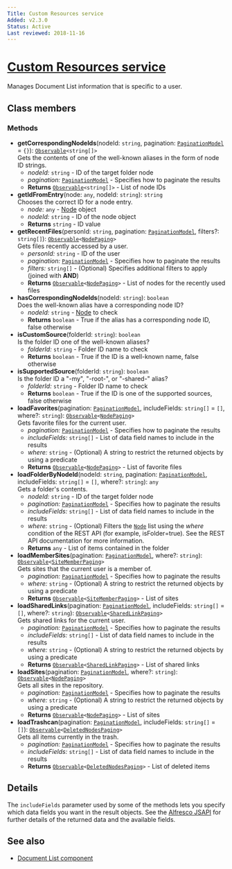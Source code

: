 ```yaml
---
Title: Custom Resources service
Added: v2.3.0
Status: Active
Last reviewed: 2018-11-16
---
```


# [Custom Resources service](../../../lib/content-services/src/lib/document-list/services/custom-resources.service.ts "Defined in custom-resources.service.ts")

Manages Document List information that is specific to a user.

## Class members

### Methods

-   **getCorrespondingNodeIds**(nodeId: `string`, pagination: [`PaginationModel`](../../../lib/core/models/pagination.model.ts) = `{}`): [`Observable`](http://reactivex.io/documentation/observable.html)`<string[]>`<br/>
    Gets the contents of one of the well-known aliases in the form of node ID strings.
    -   _nodeId:_ `string`  - ID of the target folder node
    -   _pagination:_ [`PaginationModel`](../../../lib/core/models/pagination.model.ts)  - Specifies how to paginate the results
    -   **Returns** [`Observable`](http://reactivex.io/documentation/observable.html)`<string[]>` - List of node IDs
-   **getIdFromEntry**(node: `any`, nodeId: `string`): `string`<br/>
    Chooses the correct ID for a node entry.
    -   _node:_ `any`  - [Node](https://github.com/Alfresco/alfresco-js-api/blob/development/src/api/content-rest-api/docs/Node.md) object
    -   _nodeId:_ `string`  - ID of the node object
    -   **Returns** `string` - ID value
-   **getRecentFiles**(personId: `string`, pagination: [`PaginationModel`](../../../lib/core/models/pagination.model.ts), filters?: `string[]`): [`Observable`](http://reactivex.io/documentation/observable.html)`<`[`NodePaging`](https://github.com/Alfresco/alfresco-js-api/blob/development/src/api/content-rest-api/docs/NodePaging.md)`>`<br/>
    Gets files recently accessed by a user.
    -   _personId:_ `string`  - ID of the user
    -   _pagination:_ [`PaginationModel`](../../../lib/core/models/pagination.model.ts)  - Specifies how to paginate the results
    -   _filters:_ `string[]`  - (Optional) Specifies additional filters to apply (joined with **AND**)
    -   **Returns** [`Observable`](http://reactivex.io/documentation/observable.html)`<`[`NodePaging`](https://github.com/Alfresco/alfresco-js-api/blob/development/src/api/content-rest-api/docs/NodePaging.md)`>` - List of nodes for the recently used files
-   **hasCorrespondingNodeIds**(nodeId: `string`): `boolean`<br/>
    Does the well-known alias have a corresponding node ID?
    -   _nodeId:_ `string`  - [Node](https://github.com/Alfresco/alfresco-js-api/blob/development/src/api/content-rest-api/docs/Node.md) to check
    -   **Returns** `boolean` - True if the alias has a corresponding node ID, false otherwise
-   **isCustomSource**(folderId: `string`): `boolean`<br/>
    Is the folder ID one of the well-known aliases?
    -   _folderId:_ `string`  - Folder ID name to check
    -   **Returns** `boolean` - True if the ID is a well-known name, false otherwise
-   **isSupportedSource**(folderId: `string`): `boolean`<br/>
    Is the folder ID a "-my", "-root-", or "-shared-" alias?
    -   _folderId:_ `string`  - Folder ID name to check
    -   **Returns** `boolean` - True if the ID is one of the supported sources, false otherwise
-   **loadFavorites**(pagination: [`PaginationModel`](../../../lib/core/models/pagination.model.ts), includeFields: `string[]` = `[]`, where?: `string`): [`Observable`](http://reactivex.io/documentation/observable.html)`<`[`NodePaging`](https://github.com/Alfresco/alfresco-js-api/blob/development/src/api/content-rest-api/docs/NodePaging.md)`>`<br/>
    Gets favorite files for the current user.
    -   _pagination:_ [`PaginationModel`](../../../lib/core/models/pagination.model.ts)  - Specifies how to paginate the results
    -   _includeFields:_ `string[]`  - List of data field names to include in the results
    -   _where:_ `string`  - (Optional) A string to restrict the returned objects by using a predicate
    -   **Returns** [`Observable`](http://reactivex.io/documentation/observable.html)`<`[`NodePaging`](https://github.com/Alfresco/alfresco-js-api/blob/development/src/api/content-rest-api/docs/NodePaging.md)`>` - List of favorite files
-   **loadFolderByNodeId**(nodeId: `string`, pagination: [`PaginationModel`](../../../lib/core/models/pagination.model.ts), includeFields: `string[]` = `[]`, where?: `string`): `any`<br/>
    Gets a folder's contents.
    -   _nodeId:_ `string`  - ID of the target folder node
    -   _pagination:_ [`PaginationModel`](../../../lib/core/models/pagination.model.ts)  - Specifies how to paginate the results
    -   _includeFields:_ `string[]`  - List of data field names to include in the results
    -   _where:_ `string`  - (Optional) Filters the [`Node`](https://github.com/Alfresco/alfresco-js-api/blob/development/src/api/content-rest-api/docs/Node.md) list using the _where_ condition of the REST API (for example, isFolder=true). See the REST API documentation for more information.
    -   **Returns** `any` - List of items contained in the folder
-   **loadMemberSites**(pagination: [`PaginationModel`](../../../lib/core/models/pagination.model.ts), where?: `string`): [`Observable`](http://reactivex.io/documentation/observable.html)`<`[`SiteMemberPaging`](https://github.com/Alfresco/alfresco-js-api/blob/development/src/api/content-rest-api/docs/SiteMemberPaging.md)`>`<br/>
    Gets sites that the current user is a member of.
    -   _pagination:_ [`PaginationModel`](../../../lib/core/models/pagination.model.ts)  - Specifies how to paginate the results
    -   _where:_ `string`  - (Optional) A string to restrict the returned objects by using a predicate
    -   **Returns** [`Observable`](http://reactivex.io/documentation/observable.html)`<`[`SiteMemberPaging`](https://github.com/Alfresco/alfresco-js-api/blob/development/src/api/content-rest-api/docs/SiteMemberPaging.md)`>` - List of sites
-   **loadSharedLinks**(pagination: [`PaginationModel`](../../../lib/core/models/pagination.model.ts), includeFields: `string[]` = `[]`, where?: `string`): [`Observable`](http://reactivex.io/documentation/observable.html)`<`[`SharedLinkPaging`](https://github.com/Alfresco/alfresco-js-api/blob/development/src/api/content-rest-api/docs/SharedLinkPaging.md)`>`<br/>
    Gets shared links for the current user.
    -   _pagination:_ [`PaginationModel`](../../../lib/core/models/pagination.model.ts)  - Specifies how to paginate the results
    -   _includeFields:_ `string[]`  - List of data field names to include in the results
    -   _where:_ `string`  - (Optional) A string to restrict the returned objects by using a predicate
    -   **Returns** [`Observable`](http://reactivex.io/documentation/observable.html)`<`[`SharedLinkPaging`](https://github.com/Alfresco/alfresco-js-api/blob/development/src/api/content-rest-api/docs/SharedLinkPaging.md)`>` - List of shared links
-   **loadSites**(pagination: [`PaginationModel`](../../../lib/core/models/pagination.model.ts), where?: `string`): [`Observable`](http://reactivex.io/documentation/observable.html)`<`[`NodePaging`](https://github.com/Alfresco/alfresco-js-api/blob/development/src/api/content-rest-api/docs/NodePaging.md)`>`<br/>
    Gets all sites in the repository.
    -   _pagination:_ [`PaginationModel`](../../../lib/core/models/pagination.model.ts)  - Specifies how to paginate the results
    -   _where:_ `string`  - (Optional) A string to restrict the returned objects by using a predicate
    -   **Returns** [`Observable`](http://reactivex.io/documentation/observable.html)`<`[`NodePaging`](https://github.com/Alfresco/alfresco-js-api/blob/development/src/api/content-rest-api/docs/NodePaging.md)`>` - List of sites
-   **loadTrashcan**(pagination: [`PaginationModel`](../../../lib/core/models/pagination.model.ts), includeFields: `string[]` = `[]`): [`Observable`](http://reactivex.io/documentation/observable.html)`<`[`DeletedNodesPaging`](https://github.com/Alfresco/alfresco-js-api/blob/master/src/alfresco-core-rest-api/docs/DeletedNodesPaging.md)`>`<br/>
    Gets all items currently in the trash.
    -   _pagination:_ [`PaginationModel`](../../../lib/core/models/pagination.model.ts)  - Specifies how to paginate the results
    -   _includeFields:_ `string[]`  - List of data field names to include in the results
    -   **Returns** [`Observable`](http://reactivex.io/documentation/observable.html)`<`[`DeletedNodesPaging`](https://github.com/Alfresco/alfresco-js-api/blob/master/src/alfresco-core-rest-api/docs/DeletedNodesPaging.md)`>` - List of deleted items

## Details

The `includeFields` parameter used by some of the methods lets you specify which data fields
you want in the result objects. See the
[Alfresco JSAPI](https://github.com/Alfresco/alfresco-js-api/blob/master/src/alfresco-core-rest-api/docs/SharedlinksApi.md#findSharedLinks)
for further details of the returned data and the available fields.

## See also

-   [Document List component](../components/document-list.component.md)
